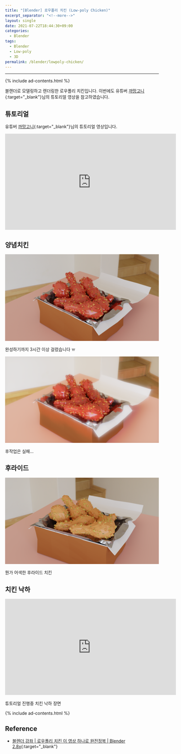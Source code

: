 ```yaml
---
title: "[Blender] 로우폴리 치킨 (Low-poly Chicken)"
excerpt_separator: "<!--more-->"
layout: single
date: 2021-07-22T18:44:30+09:00
categories:
  - Blender
tags:
  - Blender
  - Low-poly
  - 3D
permalink: /blender/lowpoly-chicken/
---
```

---
{% include ad-contents.html %}

블랜더로 모델링하고 렌더링한 로우폴리 치킨입니다. 이번에도 유튜버 [까망고니](https://www.youtube.com/channel/UC0_NSkjGfkc1x2TLsQrz1Kg){:target="_blank"}님의 튜토리얼 영상을 참고하였습니다.
<!--more-->


## 튜토리얼

유튜버 [까망고니](https://www.youtube.com/channel/UC0_NSkjGfkc1x2TLsQrz1Kg){:target="_blank"}님의 튜토리얼 영상입니다.

<iframe width="560" height="315" src="https://www.youtube.com/embed/vbvJzyHrOUw" frameborder="0" allowfullscreen></iframe>
<br>

## 양념치킨

![Lowpoly chicken (spicy)](/assets/post-images/lowpoly-chicken/chicken2.png)

완성하기까지 3시간 이상 걸렸습니다 ㅠ

![Lowpoly chicken mod (spicy)](/assets/post-images/lowpoly-chicken/chicken2-mod.png)

후작업은 실패...

## 후라이드

![Lowpoly chicken](/assets/post-images/lowpoly-chicken/chicken3.png)

뭔가 어색한 후라이드 치킨

## 치킨 낙하

<iframe width="560" height="315" src="https://www.youtube.com/embed/bQCBtmWX42k" frameborder="0" allowfullscreen></iframe>
<br>

튜토리얼 진행중 치킨 낙하 장면

{% include ad-contents.html %}

## Reference
* [블렌더 강좌 \| 로우폴리 치킨 이 영상 하나로 완전정복 \| Blender 2.8x](https://youtu.be/vbvJzyHrOUw){:target="_blank"}